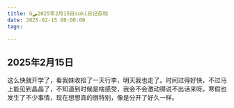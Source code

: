 ```yaml
---
title: G🛹2025年2月15日suki日记存档
date: 2025-02-15 00:00:00
tags:

---
```


## 2025年2月15日
这么快就开学了，看我妹收拾了一天行李，明天我也走了。时间过得好快，不过马上能见到晶晶了，不知道到时候是啥感受，我会不会激动得说不出话来呀。寒假也发生了不少事情，现在想想真的很特别，像是分开了好久一样。
